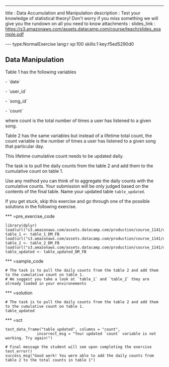 ---
title       : Data Accumulation and Manipulation
description : Test your knowledge of statistical theory! Don't worry if you miss something we will give you the rundown on all you need to know
attachments :
  slides_link : https://s3.amazonaws.com/assets.datacamp.com/course/teach/slides_example.pdf

--- type:NormalExercise lang:r xp:100 skills:1 key:f5ed5290d0
## Data Manipulation

Table 1 has the following variables
<p>- `date`<p/>
<p>- `user_id`<p/>
<p>- `song_id`<p/>
<p>- `count`<p/>
<p>where count is the total number of times a user has listened to a given song.<p>

Table 2 has the same variables but instead of a lifetime total count, the count variable is the number of times a user has listened to a given song that particular day.

This lifetime cumulative count needs to be updated daily.

The task is to pull the daily counts from the table 2 and add them to the cumulative count on table 1. 

Use any method you can think of to aggregate the daily counts with the cumulative counts. Your submission will be only judged based on the contents of the final table. Name your updated table `table_updated`.

If you get stuck, skip this exercise and go through one of the possible solutions in the following exercise. 

*** =pre_exercise_code
```{r}
library(dplyr)
load(url("s3.amazonaws.com/assets.datacamp.com/production/course_1141/datasets/table_1_DM_FB.RData"))
table_1 <- table_1_DM_FB
load(url("s3.amazonaws.com/assets.datacamp.com/production/course_1141/datasets/table_2_DM_FB.RData"))
table_2 <- table_2_DM_FB
load(url("s3.amazonaws.com/assets.datacamp.com/production/course_1141/datasets/table_updated_DM_FB.RData"))
table_updated <- table_updated_DM_FB

```
*** =sample_code
```{r}
# The task is to pull the daily counts from the table 2 and add them to the cumulative count on table 1. 
# We suggest you take a look at `table_1` and `table_2` they are already loaded in your environements

```
*** =solution
```{r}
# The task is to pull the daily counts from the table 2 and add them to the cumulative count on table 1. 
table_updated
```
*** =sct
```{r}
test_data_frame("table_updated", columns = "count",
              incorrect_msg = "Your updated `count` variable is not working. Try again!")

# Final message the student will see upon completing the exercise
test_error()
success_msg("Good work! You were able to add the daily counts from table 2 to the total counts in table 1")
```
